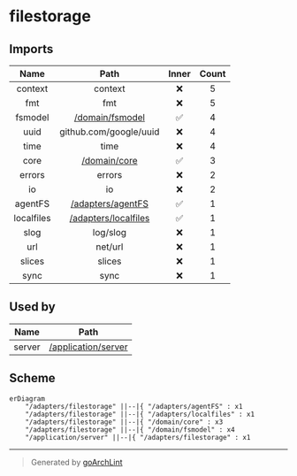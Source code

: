 # filestorage

## Imports

|    Name    |                  Path                   | Inner | Count |
|:----------:|:---------------------------------------:|:-----:|:-----:|
|  context   |                 context                 |  ❌   |   5   |
|    fmt     |                   fmt                   |  ❌   |   5   |
|  fsmodel   | [/domain/fsmodel](../domain/fsmodel.md) |  ✅   |   4   |
|    uuid    |         github.com/google/uuid          |  ❌   |   4   |
|    time    |                  time                   |  ❌   |   4   |
|    core    |    [/domain/core](../domain/core.md)    |  ✅   |   3   |
|   errors   |                 errors                  |  ❌   |   2   |
|     io     |                   io                    |  ❌   |   2   |
|  agentFS   |     [/adapters/agentFS](agentFS.md)     |  ✅   |   1   |
| localfiles |  [/adapters/localfiles](localfiles.md)  |  ✅   |   1   |
|    slog    |                log/slog                 |  ❌   |   1   |
|    url     |                 net/url                 |  ❌   |   1   |
|   slices   |                 slices                  |  ❌   |   1   |
|    sync    |                  sync                   |  ❌   |   1   |

## Used by

|  Name  |                      Path                       |
|:------:|:-----------------------------------------------:|
| server | [/application/server](../application/server.md) |

## Scheme

```mermaid
erDiagram
    "/adapters/filestorage" ||--|{ "/adapters/agentFS" : x1
    "/adapters/filestorage" ||--|{ "/adapters/localfiles" : x1
    "/adapters/filestorage" ||--|{ "/domain/core" : x3
    "/adapters/filestorage" ||--|{ "/domain/fsmodel" : x4
    "/application/server" ||--|{ "/adapters/filestorage" : x1
```

---

> Generated by [goArchLint](https://github.com/gbh007/goarchlint)
